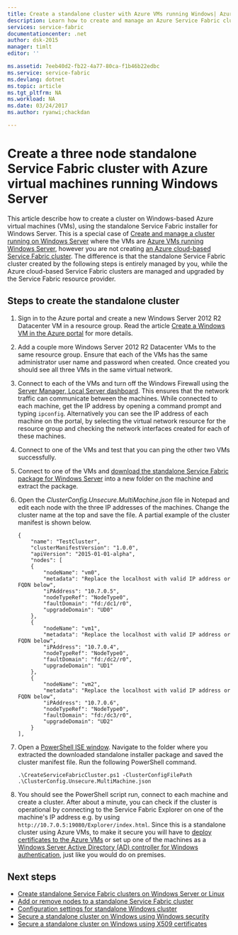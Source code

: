 ```yaml
---
title: Create a standalone cluster with Azure VMs running Windows| Azure
description: Learn how to create and manage an Azure Service Fabric cluster on Azure virtual machines running Windows Server.
services: service-fabric
documentationcenter: .net
author: dsk-2015
manager: timlt
editor: ''

ms.assetid: 7eeb40d2-fb22-4a77-80ca-f1b46b22edbc
ms.service: service-fabric
ms.devlang: dotnet
ms.topic: article
ms.tgt_pltfrm: NA
ms.workload: NA
ms.date: 03/24/2017
ms.author: ryanwi;chackdan

---
```


# Create a three node standalone Service Fabric cluster with Azure virtual machines running Windows Server
This article describe how to create a cluster on Windows-based Azure virtual machines (VMs), using the standalone Service Fabric installer for Windows Server. This is a special case of [Create and manage a cluster running on Windows Server](./service-fabric-cluster-creation-for-windows-server.md) where the VMs are [Azure VMs running Windows Server](/documentation/articles/virtual-machines-windows-hero-tutorial/), however you are not creating [an Azure cloud-based Service Fabric cluster](./service-fabric-cluster-creation-via-portal.md). The difference is that the standalone Service Fabric cluster created by the following steps is entirely managed by you, while the Azure cloud-based Service Fabric clusters are managed and upgraded by the Service Fabric resource provider.

## Steps to create the standalone cluster
1. Sign in to the Azure portal and create a new Windows Server 2012 R2 Datacenter VM in a resource group. Read the article [Create a Windows VM in the Azure portal](/documentation/articles/virtual-machines-windows-hero-tutorial/) for more details.
2. Add a couple more Windows Server 2012 R2 Datacenter VMs to the same resource group. Ensure that each of the VMs has the same administrator user name and password when created. Once created you should see all three VMs in the same virtual network.
3. Connect to each of the VMs and turn off the Windows Firewall using the [Server Manager, Local Server dashboard](https://technet.microsoft.com/zh-cn/library/jj134147.aspx). This ensures that the network traffic can communicate between the machines. While connected to each machine, get the IP address by opening a command prompt and typing `ipconfig`. Alternatively you can see the IP address of each machine on the portal, by selecting the virtual network resource for the resource group and checking the network interfaces created for each of these machines.
4. Connect to one of the VMs and test that you can ping the other two VMs successfully.
5. Connect to one of the VMs and [download the standalone Service Fabric package for Windows Server](http://go.microsoft.com/fwlink/?LinkId=730690) into a new folder on the machine and extract the package.
6. Open the *ClusterConfig.Unsecure.MultiMachine.json* file in Notepad and edit each node with the three IP addresses of the machines. Change the cluster name at the top and save the file.  A partial example of the cluster manifest is shown below.

    ```
    {
        "name": "TestCluster",
        "clusterManifestVersion": "1.0.0",
        "apiVersion": "2015-01-01-alpha",
        "nodes": [
        {
            "nodeName": "vm0",
            "metadata": "Replace the localhost with valid IP address or FQDN below",
            "iPAddress": "10.7.0.5",
            "nodeTypeRef": "NodeType0",
            "faultDomain": "fd:/dc1/r0",
            "upgradeDomain": "UD0"
        },
        {
            "nodeName": "vm1",
            "metadata": "Replace the localhost with valid IP address or FQDN below",
            "iPAddress": "10.7.0.4",
            "nodeTypeRef": "NodeType0",
            "faultDomain": "fd:/dc2/r0",
            "upgradeDomain": "UD1"
        },
        {
            "nodeName": "vm2",
            "metadata": "Replace the localhost with valid IP address or FQDN below",
            "iPAddress": "10.7.0.6",
            "nodeTypeRef": "NodeType0",
            "faultDomain": "fd:/dc3/r0",
            "upgradeDomain": "UD2"
        }
    ],
    ```

7. Open a [PowerShell ISE window](https://msdn.microsoft.com/zh-cn/powershell/scripting/core-powershell/ise/introducing-the-windows-powershell-ise). Navigate to the folder where you extracted the downloaded standalone installer package and saved the cluster manifest file. Run the following PowerShell command.

    ```
    .\CreateServiceFabricCluster.ps1 -ClusterConfigFilePath .\ClusterConfig.Unsecure.MultiMachine.json
    ```

8. You should see the PowerShell script run, connect to each machine and create a cluster. After about a minute, you can check if the cluster is operational by connecting to the Service Fabric Explorer on one of the machine's IP address e.g. by using `http://10.7.0.5:19080/Explorer/index.html`. Since this is a standalone cluster using Azure VMs, to make it secure you will have to [deploy certificates to the Azure VMs](./service-fabric-windows-cluster-x509-security.md) or set up one of the machines as a [Windows Server Active Directory (AD) controller for Windows authentication](./service-fabric-windows-cluster-windows-security.md), just like you would do on premises.

## Next steps
- [Create standalone Service Fabric clusters on Windows Server or Linux](./service-fabric-deploy-anywhere.md)
- [Add or remove nodes to a standalone Service Fabric cluster](./service-fabric-cluster-windows-server-add-remove-nodes.md)
- [Configuration settings for standalone Windows cluster](./service-fabric-cluster-manifest.md)
- [Secure a standalone cluster on Windows using Windows security](./service-fabric-windows-cluster-windows-security.md)
- [Secure a standalone cluster on Windows using X509 certificates](./service-fabric-windows-cluster-x509-security.md)